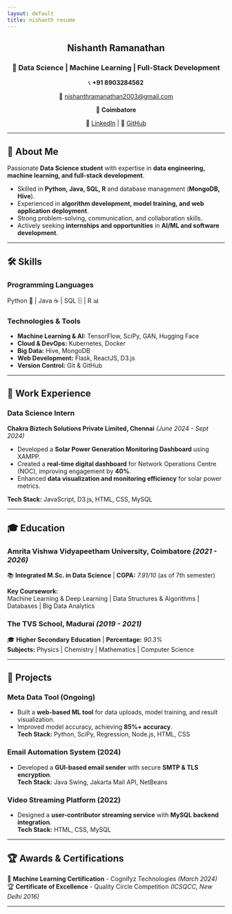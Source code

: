 ```yaml
---
layout: default
title: nishanth resume
---
```


<div align="center">

<h2>Nishanth Ramanathan</h2>  
<h3>🚀 Data Science | Machine Learning | Full-Stack Development</h3>  

<p>📞 <strong>+91 8903284562</strong></p>  
<p>📧 <a href="mailto:nishanthramanathan2003@gmail.com">nishanthramanathan2003@gmail.com</a></p>  
<p>📍 <strong>Coimbatore</strong></p>  
<p>🔗 <a href="https://www.linkedin.com/in/nishanth-ramanathan">LinkedIn</a> | 🔗 <a href="https://github.com/Iamnishanth123">GitHub</a></p>  

</div>


---

## 📝 About Me  
Passionate **Data Science student** with expertise in **data engineering, machine learning, and full-stack development**.  
- Skilled in **Python, Java, SQL, R** and database management (**MongoDB, Hive**).  
- Experienced in **algorithm development, model training, and web application deployment**.  
- Strong problem-solving, communication, and collaboration skills.  
- Actively seeking **internships and opportunities** in **AI/ML and software development**.  

---

## 🛠 Skills  

### **Programming Languages**  
Python 🐍 | Java ☕ | SQL 🗄️ | R 📊  

### **Technologies & Tools**  
- **Machine Learning & AI:** TensorFlow, SciPy, GAN, Hugging Face  
- **Cloud & DevOps:** Kubernetes, Docker  
- **Big Data:** Hive, MongoDB  
- **Web Development:** Flask, ReactJS, D3.js  
- **Version Control:** Git & GitHub  

---

## 💼 Work Experience  

### **Data Science Intern**  
**Chakra Biztech Solutions Private Limited, Chennai** _(June 2024 - Sept 2024)_  
- Developed a **Solar Power Generation Monitoring Dashboard** using XAMPP.  
- Created a **real-time digital dashboard** for Network Operations Centre (NOC), improving engagement by **40%**.  
- Enhanced **data visualization and monitoring efficiency** for solar power metrics.  

**Tech Stack:** JavaScript, D3.js, HTML, CSS, MySQL  

---

## 🎓 Education  

### **Amrita Vishwa Vidyapeetham University, Coimbatore** _(2021 - 2026)_  
📚 **Integrated M.Sc. in Data Science** | **CGPA:** _7.91/10_ (as of 7th semester)  

**Key Coursework:**  
Machine Learning & Deep Learning | Data Structures & Algorithms | Databases | Big Data Analytics  

### **The TVS School, Madurai** _(2019 - 2021)_  
🎓 **Higher Secondary Education** | **Percentage:** _90.3%_  
**Subjects:** Physics | Chemistry | Mathematics | Computer Science  

---

## 🔬 Projects  

### **Meta Data Tool (Ongoing)**  
- Built a **web-based ML tool** for data uploads, model training, and result visualization.  
- Improved model accuracy, achieving **85%+ accuracy**.  
**Tech Stack:** Python, SciPy, Regression, Node.js, HTML, CSS  

### **Email Automation System (2024)**  
- Developed a **GUI-based email sender** with secure **SMTP & TLS encryption**.  
**Tech Stack:** Java Swing, Jakarta Mail API, NetBeans  

### **Video Streaming Platform (2022)**  
- Designed a **user-contributor streaming service** with **MySQL backend integration**.  
**Tech Stack:** HTML, CSS, MySQL  

---

## 🏆 Awards & Certifications  

🏅 **Machine Learning Certification** - Cognifyz Technologies _(March 2024)_  
🏆 **Certificate of Excellence** - Quality Circle Competition _(ICSQCC, New Delhi 2016)_  

---
